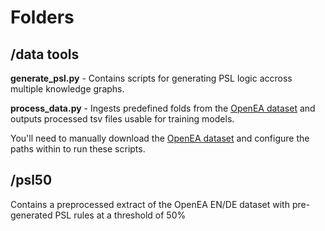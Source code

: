 # Folders
## /data tools
**generate_psl.py** - Contains scripts for generating PSL logic accross multiple knowledge graphs.

**process_data.py** - Ingests predefined folds from the [OpenEA dataset](https://github.com/nju-websoft/OpenEA/) and outputs processed tsv files usable for training models.

You'll need to manually download the [OpenEA dataset](https://github.com/nju-websoft/OpenEA/) and configure the paths within to run these scripts.

## /psl50
Contains a preprocessed extract of the OpenEA EN/DE dataset with pre-generated PSL rules at a threshold of 50%
